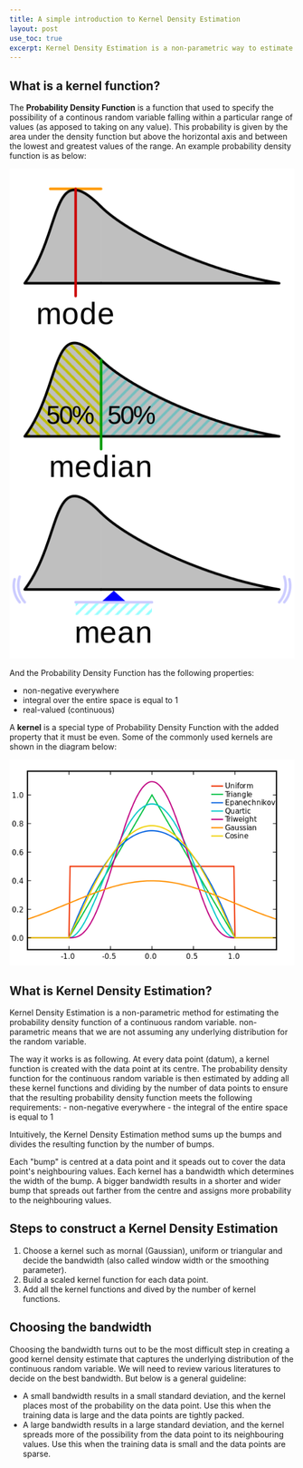 ```yaml
---
title: A simple introduction to Kernel Density Estimation
layout: post
use_toc: true
excerpt: Kernel Density Estimation is a non-parametric way to estimate the probability density function of a random variable. This post is an introduction to the concept of KDE.
---
```


## What is a kernel function? 
The **Probability Density Function** is a function that used to specify the possibility of a continous random variable falling within a particular range of values (as apposed to taking on any value). This probability is given by the area under the density function but above the horizontal axis and between the lowest and greatest values of the range. An example probability density function is as below:

![](/images/kde/visualisation-mode-median-mean-svg.png)

And the Probability Density Function has the following properties:
* non-negative everywhere
* integral over the entire space is equal to 1
* real-valued (continuous)

A **kernel** is a special type of Probability Density Function with the added property that it must be even. Some of the commonly used kernels are shown in the diagram below:

![](/images/kde/common-kernels.png)

## What is Kernel Density Estimation?
Kernel Density Estimation is a non-parametric method for estimating the probability density function of a continuous random variable. non-parametric means that we are not assuming any underlying distribution for the random variable.

The way it works is as following. At every data point (datum), a kernel function is created with the data point at its centre. The probability density function for the continuous random variable is then estimated by adding all these kernel functions and dividing by the number of data points to ensure that the resulting probability density function meets the following requirements: - non-negative everywhere - the integral of the entire space is equal to 1

Intuitively, the Kernel Density Estimation method sums up the bumps and divides the resulting function by the number of bumps.

Each "bump" is centred at a data point and it speads out to cover the data point's neighbouring values. Each kernel has a bandwidth which determines the width of the bump. A bigger bandwidth results in a shorter and wider bump that spreads out farther from the centre and assigns more probability to the neighbouring values.

## Steps to construct a Kernel Density Estimation
1. Choose a kernel such as mornal (Gaussian), uniform or triangular and decide the bandwidth (also called window width or the smoothing parameter).
2. Build a scaled kernel function for each data point.
3. Add all the kernel functions and dived by the number of kernel functions.

## Choosing the bandwidth

Choosing the bandwidth turns out to be the most difficult step in creating a good kernel density estimate that captures the underlying distribution of the continuous random variable. We will need to review various literatures to decide on the best bandwidth. But below is a general guideline:

* A small bandwidth results in a small standard deviation, and the kernel places most of the probability on the data point. Use this when the training data is large and the data points are tightly packed.
* A large bandwidth results in a large standard deviation, and the kernel spreads more of the possibility from the data point to its neighbouring values. Use this when the training data is small and the data points are sparse.